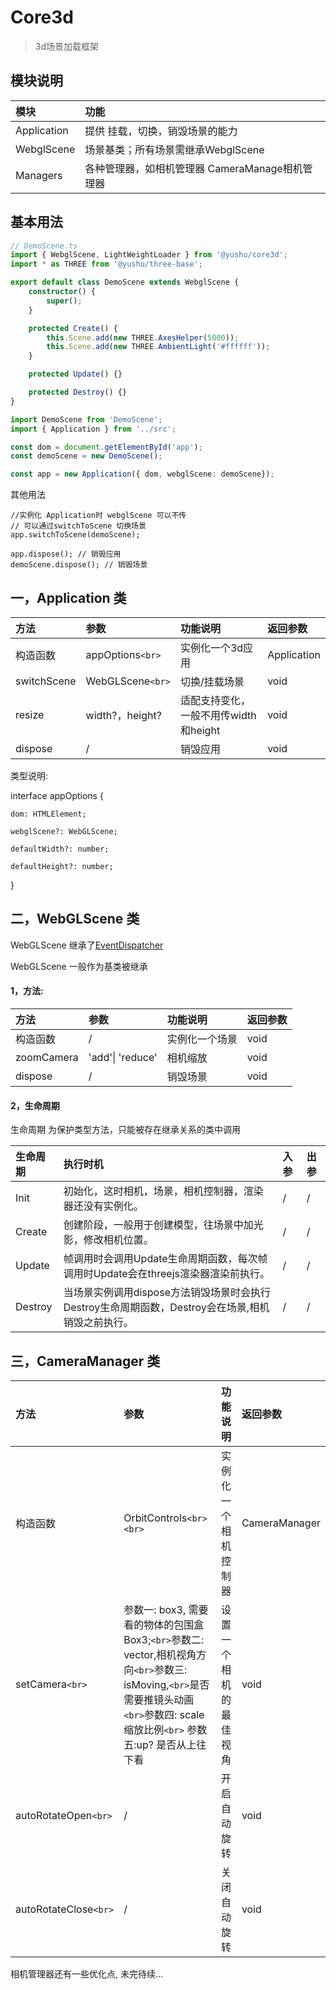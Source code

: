 # Core3d

> 3d场景加载框架

## 模块说明

| 模块        | 功能                                             |
| :---------- | :----------------------------------------------- |
| Application | 提供 挂载，切换，销毁场景的能力                  |
| WebglScene  | 场景基类；所有场景需继承WebglScene               |
| Managers    | 各种管理器，如相机管理器 CameraManage相机管理器  |

## 基本用法

```typescript
// DemoScene.ts
import { WebglScene, LightWeightLoader } from '@yushu/core3d';
import * as THREE from '@yushu/three-base';

export default class DemoScene extends WebglScene {
    constructor() {
        super();
    }

    protected Create() {
        this.Scene.add(new THREE.AxesHelper(5000));
        this.Scene.add(new THREE.AmbientLight('#ffffff'));
    }

    protected Update() {}

    protected Destroy() {}
}

```

```typescript
import DemoScene from 'DemoScene';
import { Application } from '../src';

const dom = document.getElementById('app');
const demoScene = new DemoScene();

const app = new Application({ dom, webglScene: demoScene});

```

其他用法

```
//实例化 Application时 webglScene 可以不传
// 可以通过switchToScene 切换场景
app.switchToScene(demoScene);

app.dispose(); // 销毁应用
demoScene.dispose(); // 销毁场景
```

## 一，Application 类

| 方法        | 参数               | 功能说明                              | 返回参数    |
| :---------- | :----------------- | :------------------------------------ | :---------- |
| 构造函数    | appOptions`<br>` | 实例化一个3d应用                      | Application |
| switchScene | WebGLScene`<br>` | 切换/挂载场景                         | void        |
| resize      | width?，height?    | 适配支持变化，一般不用传width和height | void        |
| dispose     | /                  | 销毁应用                              | void        |

类型说明:

interface appOptions {

    dom: HTMLElement;

    webglScene?: WebGLScene;

    defaultWidth?: number;

    defaultHeight?: number;

}

## 二，WebGLScene 类

WebGLScene 继承了[EventDispatcher](https://threejs.org/docs/index.html#api/zh/core/EventDispatcher)

WebGLScene 一般作为基类被继承

#### 1，方法:

| 方法       | 参数             | 功能说明       | 返回参数 |
| :--------- | :--------------- | :------------- | :------- |
| 构造函数   | /                | 实例化一个场景 | void     |
| zoomCamera | 'add'\| 'reduce' | 相机缩放       | void     |
| dispose    | /                | 销毁场景       | void     |

#### 2，生命周期

生命周期 为保护类型方法，只能被存在继承关系的类中调用

| 生命周期 | 执行时机                                                                                         | 入参 | 出参 |
| :------- | :----------------------------------------------------------------------------------------------- | :--- | :--- |
| Init     | 初始化，这时相机，场景，相机控制器，渲染器还没有实例化。                                         | /    | /    |
| Create   | 创建阶段，一般用于创建模型，往场景中加光影，修改相机位置。                                       | /    | /    |
| Update   | 帧调用时会调用Update生命周期函数，每次帧调用时Update会在threejs渲染器渲染前执行。                | /    | /    |
| Destroy  | 当场景实例调用dispose方法销毁场景时会执行Destroy生命周期函数，Destroy会在场景,相机销毁之前执行。 | /    | /    |

## 三，CameraManager 类

| 方法                    | 参数                                                                                                                                                                                          | 功能说明               | 返回参数      |
| :---------------------- | :-------------------------------------------------------------------------------------------------------------------------------------------------------------------------------------------- | :--------------------- | :------------ |
| 构造函数                | OrbitControls`<br><br>`                                                                                                                                                                     | 实例化一个相机控制器   | CameraManager |
| setCamera`<br>`       | 参数一: box3, 需要看的物体的包围盒Box3;`<br>`参数二: vector,相机视角方向`<br>`参数三: isMoving,`<br>`是否需要推镜头动画`<br>`参数四: scale 缩放比例`<br>` 参数五:up? 是否从上往下看 | 设置一个相机的最佳视角 | void          |
| autoRotateOpen`<br>`  | /                                                                                                                                                                                             | 开启自动旋转           | void          |
| autoRotateClose`<br>` | /                                                                                                                                                                                             | 关闭自动旋转           | void          |

相机管理器还有一些优化点, 未完待续...
